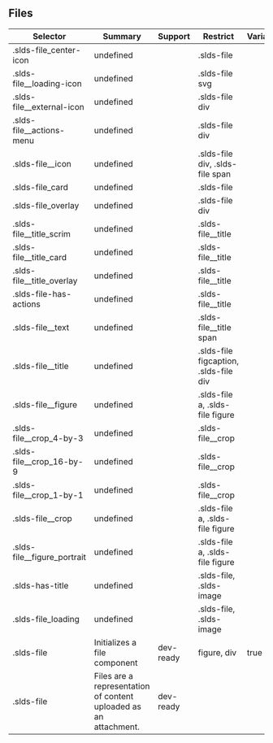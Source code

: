 

## Files

| Selector | Summary | Support | Restrict | Variant | Modifier |
|-------|-------|-------|-------|-------|-------|
| .slds-file_center-icon | undefined |   | .slds-file |   |   |
| .slds-file__loading-icon | undefined |   | .slds-file svg |   |   |
| .slds-file__external-icon | undefined |   | .slds-file div |   |   |
| .slds-file__actions-menu | undefined |   | .slds-file div |   |   |
| .slds-file__icon | undefined |   | .slds-file div, .slds-file span |   |   |
| .slds-file_card | undefined |   | .slds-file |   |   |
| .slds-file_overlay | undefined |   | .slds-file div |   |   |
| .slds-file__title_scrim | undefined |   | .slds-file__title |   |   |
| .slds-file__title_card | undefined |   | .slds-file__title |   |   |
| .slds-file__title_overlay | undefined |   | .slds-file__title |   |   |
| .slds-file-has-actions | undefined |   | .slds-file__title |   |   |
| .slds-file__text | undefined |   | .slds-file__title span |   |   |
| .slds-file__title | undefined |   | .slds-file figcaption, .slds-file div |   |   |
| .slds-file__figure | undefined |   | .slds-file a, .slds-file figure |   |   |
| .slds-file__crop_4-by-3 | undefined |   | .slds-file__crop |   | true |
| .slds-file__crop_16-by-9 | undefined |   | .slds-file__crop |   | true |
| .slds-file__crop_1-by-1 | undefined |   | .slds-file__crop |   | true |
| .slds-file__crop | undefined |   | .slds-file a, .slds-file figure |   |   |
| .slds-file__figure_portrait | undefined |   | .slds-file a, .slds-file figure |   |   |
| .slds-has-title | undefined |   | .slds-file, .slds-image |   |   |
| .slds-file_loading | undefined |   | .slds-file, .slds-image |   |   |
| .slds-file | Initializes a file component | dev-ready | figure, div | true |   |
| .slds-file | Files are a representation of content uploaded as an attachment. | dev-ready |   |   |   |